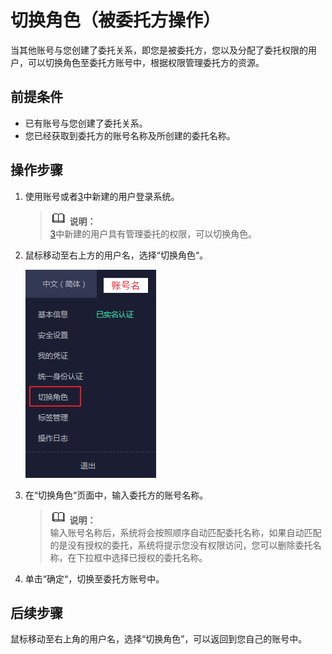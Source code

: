 # 切换角色（被委托方操作）<a name="zh-cn_topic_0046613148"></a>

当其他账号与您创建了委托关系，即您是被委托方，您以及分配了委托权限的用户，可以切换角色至委托方账号中，根据权限管理委托方的资源。

## 前提条件<a name="section8625973163627"></a>

-   已有账号与您创建了委托关系。
-   您已经获取到委托方的账号名称及所创建的委托名称。

## 操作步骤<a name="section1608192323216"></a>

1.  使用账号或者[3](（可选）分配委托权限（被委托方操作）.md#li695863494610)中新建的用户登录系统。

    >![](public_sys-resources/icon-note.gif) **说明：**   
    >[3](（可选）分配委托权限（被委托方操作）.md#li695863494610)中新建的用户具有管理委托的权限，可以切换角色。  

2.  鼠标移动至右上方的用户名，选择“切换角色“。

    ![](figures/切换角色.png)

3.  在“切换角色“页面中，输入委托方的账号名称。

    >![](public_sys-resources/icon-note.gif) **说明：**   
    >输入账号名称后，系统将会按照顺序自动匹配委托名称，如果自动匹配的是没有授权的委托，系统将提示您没有权限访问，您可以删除委托名称，在下拉框中选择已授权的委托名称。  

4.  单击“确定“，切换至委托方账号中。

## 后续步骤<a name="section633104085020"></a>

鼠标移动至右上角的用户名，选择“切换角色”，可以返回到您自己的账号中。

